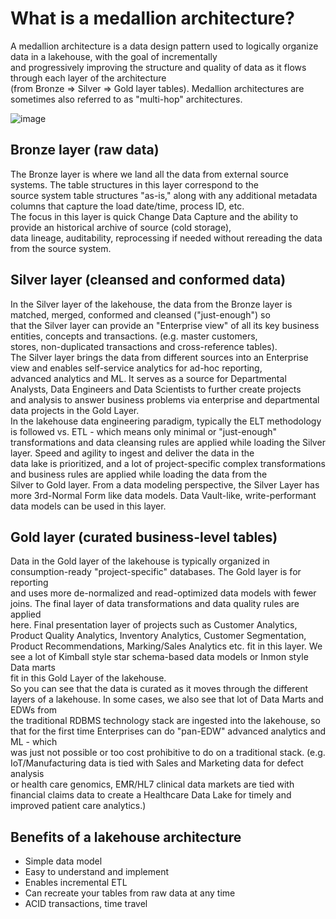 # What is a medallion architecture?
A medallion architecture is a data design pattern used to logically organize data in a lakehouse, with the goal of incrementally  
and progressively improving the structure and quality of data as it flows through each layer of the architecture  
(from Bronze ⇒ Silver ⇒ Gold layer tables). Medallion architectures are sometimes also referred to as "multi-hop" architectures.  

![image](https://github.com/yadavraganu/data-modelling/assets/77580939/b291fe99-1f01-4c17-ac74-f0a6f08e6656)
## Bronze layer (raw data)
The Bronze layer is where we land all the data from external source systems. The table structures in this layer correspond to the  
source system table structures "as-is," along with any additional metadata columns that capture the load date/time, process ID, etc.  
The focus in this layer is quick Change Data Capture and the ability to provide an historical archive of source (cold storage),  
data lineage, auditability, reprocessing if needed without rereading the data from the source system.  

## Silver layer (cleansed and conformed data)
In the Silver layer of the lakehouse, the data from the Bronze layer is matched, merged, conformed and cleansed ("just-enough") so  
that the Silver layer can provide an "Enterprise view" of all its key business entities, concepts and transactions. (e.g. master customers,  
stores, non-duplicated transactions and cross-reference tables).  
The Silver layer brings the data from different sources into an Enterprise view and enables self-service analytics for ad-hoc reporting,  
advanced analytics and ML. It serves as a source for Departmental Analysts, Data Engineers and Data Scientists to further create projects  
and analysis to answer business problems via enterprise and departmental data projects in the Gold Layer.  
In the lakehouse data engineering paradigm, typically the ELT methodology is followed vs. ETL - which means only minimal or "just-enough"  
transformations and data cleansing rules are applied while loading the Silver layer. Speed and agility to ingest and deliver the data in the  
data lake is prioritized, and a lot of project-specific complex transformations and business rules are applied while loading the data from the  
Silver to Gold layer. From a data modeling perspective, the Silver Layer has more 3rd-Normal Form like data models. Data Vault-like, write-performant  
data models can be used in this layer.

## Gold layer (curated business-level tables)
Data in the Gold layer of the lakehouse is typically organized in consumption-ready "project-specific" databases. The Gold layer is for reporting  
and uses more de-normalized and read-optimized data models with fewer joins. The final layer of data transformations and data quality rules are applied  
here. Final presentation layer of projects such as Customer Analytics, Product Quality Analytics, Inventory Analytics, Customer Segmentation,  
Product Recommendations, Marking/Sales Analytics etc. fit in this layer. We see a lot of Kimball style star schema-based data models or Inmon style Data marts  
fit in this Gold Layer of the lakehouse.  
So you can see that the data is curated as it moves through the different layers of a lakehouse. In some cases, we also see that lot of Data Marts and EDWs from  
the traditional RDBMS technology stack are ingested into the lakehouse, so that for the first time Enterprises can do "pan-EDW" advanced analytics and ML - which  
was just not possible or too cost prohibitive to do on a traditional stack. (e.g. IoT/Manufacturing data is tied with Sales and Marketing data for defect analysis  
or health care genomics, EMR/HL7 clinical data markets are tied with financial claims data to create a Healthcare Data Lake for timely and improved patient care analytics.)

## Benefits of a lakehouse architecture
- Simple data model
- Easy to understand and implement
- Enables incremental ETL
- Can recreate your tables from raw data at any time
- ACID transactions, time travel

